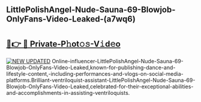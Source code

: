 ## LittlePolishAngel-Nude-Sauna-69-Blowjob-OnlyFans-Video-Leaked-(a7wq6)


# <h2><a href="https://mediaupload.pro?-19M">🔗👉 🔴 Private-P𝚑ot𝚘𝚜-V𝚒d𝚎o</a></h2>

[![NEW UPDATED](https://i.imgur.com/0qMVB7G.gif)](https://mediaupload.pro?-19M)
Online-influencer-LittlePolishAngel-Nude-Sauna-69-Blowjob-OnlyFans-Video-Leaked,known-for-publishing-dance-and-lifestyle-content,-including-performances-and-vlogs-on-social-media-platforms.Brilliant-ventriloquist-assistant-LittlePolishAngel-Nude-Sauna-69-Blowjob-OnlyFans-Video-Leaked,celebrated-for-their-exceptional-abilities-and-accomplishments-in-assisting-ventriloquists.  
